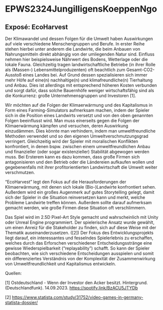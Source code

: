 # EPWS2324JungilligensKoeppenNgo

## Exposé: EcoHarvest

Der Klimawandel und dessen Folgen für die Umwelt haben Auswirkungen auf viele verschiedene Menschengruppen und Berufe. In erster Reihe stehen hierbei unter anderem die Landwirte, die beim Anbauen von Nahrungsmitteln direkt abhängig von der umliegenden Natur sind. Einfluss nehmen hier beispielsweise Nährwert des Bodens, Wetterlage oder die lokale Fauna. Gleichzeitig tragen landwirtschaftliche Betriebe (in ihrer Rolle als (Massen-) Lebensmittelproduzenten) oft beachtlich zum Gesamt-CO2-Ausstoß eines Landes bei. Auf Grund dessen spezialisieren sich immer mehr Höfe auf eine(n) nachhaltige(n) und klimafreundliche(n) Tierhaltung und Anbau. Dies ist allerdings mit entsprechend höheren Kosten verbunden und sorgt dafür, dass solche Bauernhöfe weniger wirtschaftsfähig sind als die Konkurrenz: große Unternehmensgruppen und Investoren [1]. 

Wir möchten auf die Folgen der Klimaerwärmung und des Kapitalismus in Form eines Farming-Simulators aufmerksam machen, indem der Spieler sich in die Position eines Landwirts versetzt und von den oben genannten Folgen beeinflusst wird. Man muss einerseits gegen die Folgen der Klimaerwärmung kämpfen und versuchen, deren Auswirkung einzudämmen. Dies könnte man verhindern, indem man umweltfreundliche Methoden verwendet und so den eigenen Umweltverschmutzungsgrad verringert. Gleichzeitig wird der Spieler mit moralischen Konflikten konfrontiert, in denen bspw. zwischen einem umweltfreundlichen Anbau und finanzieller (oder sogar existenzieller) Stabilität abgewogen werden muss. Bei Ersterem kann es dazu kommen, dass große Firmen sich antagonisieren und den Betrieb oder die Ländereien aufkaufen wollen und gegebenenfalls mit ihrer profitorientierten Landwirtschaft die Umwelt weiter verschmutzen.

“EcoHarvest” legt den Fokus auf die Herausforderungen der Klimaerwärmung, mit denen sich lokale (Bio-)Landwirte konfrontiert sehen. Außerdem wird ein großes Augenmerk auf gutes Storytelling gelegt, damit sich der Spieler in die Situation reinversetzen kann und merkt, welche Probleme Landwirte treffen können. 
Außerdem sollte darauf aufmerksam gemacht werden, wie große Firmen diese Situation oft verschlimmern.

Das Spiel wird im 2.5D Pixel-Art Style gemacht und wahrscheinlich mit Unity oder Unreal Engine programmiert. Der spielerische Ansatz wurde gewählt, um einen Anreiz für die Stakeholder zu finden, sich auf diese Weise mit der Thematik auseinanderzusetzen. ([2]) Der Fokus des Entwicklungsprojekts liegt darauf, ein interessantes und fesselndes Spielerlebnis zu erschaffen, welches durch das Erforschen verschiedener Entscheidungsstränge eine gewisse Wiederspielbarkeit (“replayability”) schafft. So kann der Spieler beobachten, wie sich verschiedene Entscheidungen ausspielen und somit ein differenziertes Verständnis von der Komplexität der Zusammenwirkung von Umweltfreundlichkeit und Kapitalismus entwickeln.


Quellen:

[1] Ostdeutschland - Wenn der Investor den Acker besitzt. Hintergrund. (Deutschlandfunk). 14.09.2023. https://spotify.link/BzACU5JTYDb 

[2] https://www.statista.com/study/31752/video-games-in-germany-statista-dossier/
